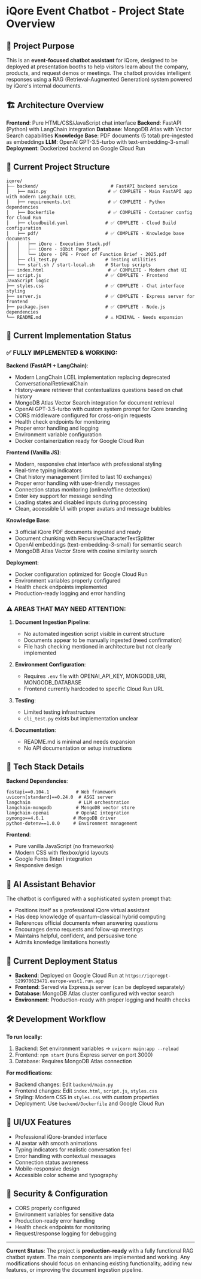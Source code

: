 # iQore Event Chatbot - Project State Overview

## 🎯 Project Purpose
This is an **event-focused chatbot assistant** for iQore, designed to be deployed at presentation booths to help visitors learn about the company, products, and request demos or meetings. The chatbot provides intelligent responses using a RAG (Retrieval-Augmented Generation) system powered by iQore's internal documents.

## 🏗️ Architecture Overview

**Frontend**: Pure HTML/CSS/JavaScript chat interface
**Backend**: FastAPI (Python) with LangChain integration
**Database**: MongoDB Atlas with Vector Search capabilities
**Knowledge Base**: PDF documents (5 total) pre-ingested as embeddings
**LLM**: OpenAI GPT-3.5-turbo with text-embedding-3-small
**Deployment**: Dockerized backend on Google Cloud Run

## 📁 Current Project Structure

```
iqore/
├── backend/                           # FastAPI backend service
│   ├── main.py                       # ✅ COMPLETE - Main FastAPI app with modern LangChain LCEL
│   ├── requirements.txt              # ✅ COMPLETE - Python dependencies
│   ├── Dockerfile                    # ✅ COMPLETE - Container config for Cloud Run
│   ├── cloudbuild.yaml              # ✅ COMPLETE - Cloud Build configuration
│   ├── pdf/                         # ✅ COMPLETE - Knowledge base documents
│   │   ├── iQore - Execution Stack.pdf
│   │   ├── iQore - iQbit Paper.pdf
│   │   └── iQore - QPE - Proof of Function Brief - 2025.pdf
│   ├── cli_test.py                  # Testing utilities
│   └── start.sh / start-local.sh    # Startup scripts
├── index.html                        # ✅ COMPLETE - Modern chat UI
├── script.js                        # ✅ COMPLETE - Frontend JavaScript logic
├── styles.css                       # ✅ COMPLETE - Chat interface styling
├── server.js                        # ✅ COMPLETE - Express server for frontend
├── package.json                     # ✅ COMPLETE - Node.js dependencies
└── README.md                        # ⚠️ MINIMAL - Needs expansion
```

## 🚀 Current Implementation Status

### ✅ FULLY IMPLEMENTED & WORKING:

**Backend (FastAPI + LangChain)**:
- Modern LangChain LCEL implementation replacing deprecated ConversationalRetrievalChain
- History-aware retriever that contextualizes questions based on chat history
- MongoDB Atlas Vector Search integration for document retrieval
- OpenAI GPT-3.5-turbo with custom system prompt for iQore branding
- CORS middleware configured for cross-origin requests
- Health check endpoints for monitoring
- Proper error handling and logging
- Environment variable configuration
- Docker containerization ready for Google Cloud Run

**Frontend (Vanilla JS)**:
- Modern, responsive chat interface with professional styling
- Real-time typing indicators
- Chat history management (limited to last 10 exchanges)
- Proper error handling with user-friendly messages
- Connection status monitoring (online/offline detection)
- Enter key support for message sending
- Loading states and disabled inputs during processing
- Clean, accessible UI with proper avatars and message bubbles

**Knowledge Base**:
- 3 official iQore PDF documents ingested and ready
- Document chunking with RecursiveCharacterTextSplitter
- OpenAI embeddings (text-embedding-3-small) for semantic search
- MongoDB Atlas Vector Store with cosine similarity search

**Deployment**:
- Docker configuration optimized for Google Cloud Run
- Environment variables properly configured
- Health check endpoints implemented
- Production-ready logging and error handling

### ⚠️ AREAS THAT MAY NEED ATTENTION:

1. **Document Ingestion Pipeline**: 
   - No automated ingestion script visible in current structure
   - Documents appear to be manually ingested (need confirmation)
   - File hash checking mentioned in architecture but not clearly implemented

2. **Environment Configuration**:
   - Requires `.env` file with OPENAI_API_KEY, MONGODB_URI, MONGODB_DATABASE
   - Frontend currently hardcoded to specific Cloud Run URL

3. **Testing**:
   - Limited testing infrastructure
   - `cli_test.py` exists but implementation unclear

4. **Documentation**:
   - README.md is minimal and needs expansion
   - No API documentation or setup instructions

## 🔧 Tech Stack Details

**Backend Dependencies**:
```
fastapi==0.104.1          # Web framework
uvicorn[standard]==0.24.0  # ASGI server
langchain                  # LLM orchestration
langchain-mongodb         # MongoDB vector store
langchain-openai          # OpenAI integration
pymongo==4.6.1           # MongoDB driver
python-dotenv==1.0.0     # Environment management
```

**Frontend**:
- Pure vanilla JavaScript (no frameworks)
- Modern CSS with flexbox/grid layouts
- Google Fonts (Inter) integration
- Responsive design

## 🎯 AI Assistant Behavior

The chatbot is configured with a sophisticated system prompt that:
- Positions itself as a professional iQore virtual assistant
- Has deep knowledge of quantum-classical hybrid computing
- References official documents when answering questions
- Encourages demo requests and follow-up meetings
- Maintains helpful, confident, and persuasive tone
- Admits knowledge limitations honestly

## 🚀 Current Deployment Status

- **Backend**: Deployed on Google Cloud Run at `https://iqoregpt-529970623471.europe-west1.run.app`
- **Frontend**: Served via Express.js server (can be deployed separately)
- **Database**: MongoDB Atlas cluster configured with vector search
- **Environment**: Production-ready with proper logging and health checks

## 🛠️ Development Workflow

**To run locally**:
1. Backend: Set environment variables → `uvicorn main:app --reload`
2. Frontend: `npm start` (runs Express server on port 3000)
3. Database: Requires MongoDB Atlas connection

**For modifications**:
- Backend changes: Edit `backend/main.py`
- Frontend changes: Edit `index.html`, `script.js`, `styles.css`
- Styling: Modern CSS in `styles.css` with custom properties
- Deployment: Use `backend/Dockerfile` and Google Cloud Run

## 🎨 UI/UX Features

- Professional iQore-branded interface
- AI avatar with smooth animations
- Typing indicators for realistic conversation feel
- Error handling with contextual messages
- Connection status awareness
- Mobile-responsive design
- Accessible color scheme and typography

## 🔐 Security & Configuration

- CORS properly configured
- Environment variables for sensitive data
- Production-ready error handling
- Health check endpoints for monitoring
- Request/response logging for debugging

---

**Current Status**: The project is **production-ready** with a fully functional RAG chatbot system. The main components are implemented and working. Any modifications should focus on enhancing existing functionality, adding new features, or improving the document ingestion pipeline. 